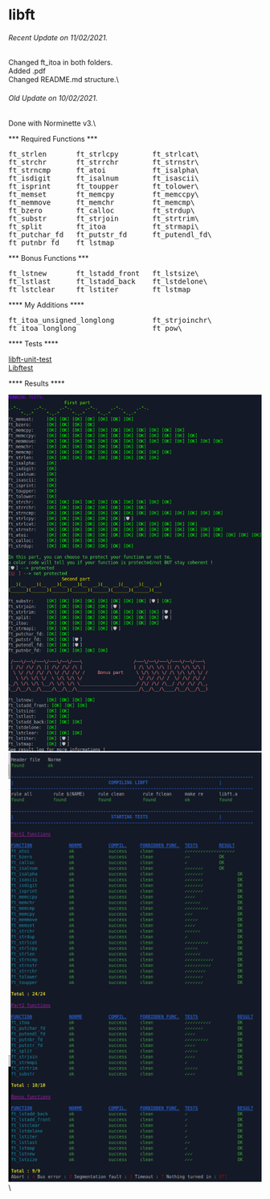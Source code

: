 # libft

###### <i>Recent Update on 11/02/2021.</i>
Changed ft_itoa in both folders.\
Added .pdf\
Changed README.md structure.\

###### <i>Old Update on 10/02/2021.</i>
Done with Norminette v3.\

*** Required Functions ***
<pre>
ft_strlen       ft_strlcpy        ft_strlcat\
ft_strchr       ft_strrchr        ft_strnstr\
ft_strncmp      ft_atoi           ft_isalpha\
ft_isdigit      ft_isalnum        ft_isascii\
ft_isprint      ft_toupper        ft_tolower\
ft_memset       ft_memcpy         ft_memccpy\
ft_memmove      ft_memchr         ft_memcmp\
ft_bzero        ft_calloc         ft_strdup\
ft_substr       ft_strjoin        ft_strtrim\
ft_split        ft_itoa           ft_strmapi\
ft_putchar_fd   ft_putstr_fd      ft_putendl_fd\
ft_putnbr_fd    ft_lstmap
</pre>
*** Bonus Functions ***
<pre>
ft_lstnew       ft_lstadd_front   ft_lstsize\
ft_lstlast      ft_lstadd_back    ft_lstdelone\
ft_lstclear     ft_lstiter        ft_lstmap
</pre> 
**** My Additions ****
<pre>
ft_itoa_unsigned_longlong         ft_strjoinchr\
ft_itoa_longlong                  ft_pow\
</pre>
**** Tests ****

[libft-unit-test](https://github.com/alelievr/libft-unit-test)\
[Libftest](https://github.com/jtoty/Libftest)

**** Results ****

![GitHub Logo](/images/alelievr_libft-unit-test.png)\
![GitHub Logo](/images/jtoty_libftest.png)\


